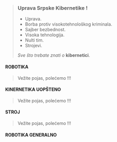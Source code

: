 > ### Uprava Srpske Kibernetike !
>
> - Uprava.
> - Borba protiv visokotehnološkog kriminala.
> - Sajber bezbednost.
> - Visoka tehnologija.
> - Nulti tim.
> - Strojevi.
>
>  *Sve što trebate znati o* **kibernetici**.

#### ROBOTIKA

> Vežite pojas, polećemo !!!

#### KINERNETIKA UOPŠTENO

> Vežite pojas, polećemo !!!

#### STROJ

> Vežite pojas, polećemo !!!

#### ROBOTIKA GENERALNO


